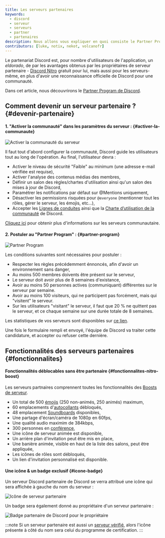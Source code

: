 ```yaml
---
title: Les serveurs partenaires
keywords:
  - discord
  - serveur
  - serveurs
  - partner
  - partenaires
description: Nous allons vous expliquer en quoi consiste le Partner Program de Discord.
contributors: [luke, notix, nekot, volcanofr]
---
```


Le partenariat Discord est, pour nombre d'utilisateurs de l'application, un _eldorado_, de par les avantages obtenus par les propriétaires de serveur partenaire - [Discord Nitro](/wiki/contenu-payant/abonnements-nitro) gratuit pour lui, mais aussi pour les serveurs-même, en plus d'avoir une reconnaissance officielle de Discord pour une communauté.

Dans cet article, nous découvrirons le [Partner Program de Discord](https://discord.com/partners 'discord.com/partners').

## Comment devenir un serveur partenaire ? {#devenir-partenaire}

#### 1. "Activer la communauté" dans les paramètres du serveur : {#activer-la-communaute}

![Activer la communauté du serveur](https://drive.google.com/file/d/1s-yOT4LwdDhtQztkSORethIFI3bNwEUE/view?usp=sharing)

Il faut tout d'abord configurer la communauté, Discord guide les utilisateurs tout au long de l'opération. Au final, l'utilisateur devra :

- Activer le niveau de sécurité "Faible" au minimum (une adresse e-mail vérifiée est requise),
- Activer l'analyse des contenus médias des membres,
- Définir un salon des règles/chartes d'utilisation ainsi qu'un salon des mises à jour de Discord,
- Paramétrer les notifications par défaut sur @Mentions uniquement,
- Désactiver les permissions risquées pour `@everyone` (mentionner tout les rôles, gérer le serveur, les émojis, etc...),
- Accepter les [Lignes de conduites](https://support.discord.com/hc/fr/articles/360035969312 'support.discord.com - Lignes de conduite des serveurs communautaires') ainsi que la [Charte d’utilisation de la communauté](https://discord.com/guidelines 'discord.com/guidelines') de Discord.

[Cliquez ici](/wiki/gestion-serveur/outils-communautaires 'Discord.FR | Les serveurs communautaires') pour obtenir plus d'informations sur les serveurs communautaire.

#### 2. Postuler au "Partner Program" : {#partner-program}

![Partner Program]([https://i.discord.fr/86q.png](https://drive.google.com/file/d/1VoV0uSDejmGK7ldlDAUYAWdJgPG8uzKS/view?usp=sharing))

Les conditions suivantes sont nécessaires pour postuler :

- Respecter les règles précédemment énnoncés, afin d'avoir un environnement sans danger,
- Au moins 500 membres doivents être présent sur le serveur,
- Le serveur doit avoir plus de 8 semaines d'existance,
- Avoir au moins 50 personnes actives (communiquant) différentes sur le serveur par semaine.
- Avoir au moins 100 visiteurs, qui ne participent pas forcément, mais qui "visitent" le serveur.
- Sur les utilisateurs "visitant" le serveur, il faut que 20 % ne quittent pas le serveur, et ce chaque semaine sur une durée totale de 8 semaines.
 
 Les statistiques de vos serveurs sont disponibles sur [ce lien](https://discord.com/developers/servers 'discord.com - Server Insights').
 
 Une fois le formulaire rempli et envoyé, l'équipe de Discord va traiter cette candidature, et accepter ou refuser cette dernière.
 
 ## Fonctionnalités des serveurs partenaires {#fonctionnalites}
 
 #### Fonctionnalités déblocables sans être partenaire {#fonctionnalites-nitro-boost}

Les serveurs partnaires comprennent toutes les fonctionnalités des [Boosts de serveur](/wiki/contenu-payant/boost-serveur 'Discord.FR | Le Nitro Boosting').

- Un total de 500 [émojis](/wiki/gestion-serveur/configuration/emojis-stickers#gestion-des-emojis 'Discord.FR | Gestion des émojis') (250 non-animés, 250 animés) maximum,
- 60 emplacements d'[autocollants](/wiki/gestion-serveur/configuration/emojis-stickers#gestion-des-stickers 'Discord.FR | Gestion des stickers') débloqués,
- 48 emplacement [Soundboards](/wiki/interface/salons-vocaux/soundboard 'Discord.FR | Soundboard') disponibles,
- Une partage d'écran/caméra de 1080p en 60fps,
- Une qualité audio maximim de 384kbps,
- 300 personnes en [conférence](/wiki/interface/salons-vocaux/stage-channels 'Discord.FR | Les Salons de Conférence'),
- Une icône de serveur animée est disponible,
- Un arrière plan d'invitation peut être mis en place,
- Une banière animée, visible en haut de la liste des salons, peut être appliquée,
- Les icônes de rôles sont débloqués,
- Un lien d'invitation personnalisé est disponible.

#### Une icône & un badge exclusif {#icone-badge}

Un serveur Discord partenaire de Discord se verra attribué une icône qui sera affichée à gauche du nom du serveur :

![Icône de serveur partenaire](https://drive.google.com/file/d/1fPLwRFJ4WIw7oBHXMfQsyB4lkXZG_Ykp/view?usp=sharing)

Un badge sera également donné au propriétaire d'un serveur partenaire :

![Badge partenaire de Discord pour le propriétaire](https://drive.google.com/file/d/1784DMlLK6PgC4TvzwWhhZYAGn_-q_z3U/view?usp=sharing)

:::note
Si un serveur partenaire est aussi un [serveur vérifié](/wiki/programmes-communautaires/certification 'Discord.FR | Les exigences de la certification'), alors l'icône présente à côté du nom sera celui du programme de certification.
:::
